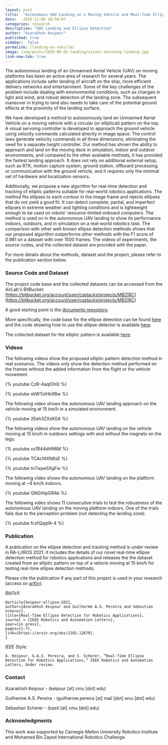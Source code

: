 ```yaml
---
layout: post
title:  "Autonomous UAV Landing on a Moving Vehicle and Real-Time Ellipse Detection"
date:   2020-12-06 10:50:07
categories: research
description: "UAV Landing and Ellipse Detection"
author: "Azarakhsh Keipour"
published: true
sidebar:  false
permalink: /landing-on-vehicle/
image: /img/posts/2019-08-01-landing/visual-servoing-landing.jpg
link-new-tab: true
---
```


The autonomous landing of an Unmanned Aerial Vehicle (UAV) on moving platforms has been an active area of research for several years. The applications include safer landing of aircraft on the ship, more efficient delivery networks and entertainment. Some of the key challenges of the problem include dealing with environmental conditions, such as changes in light and wind, and robust detection of the landing zone. The subsequent maneuver in trying to land also needs to take care of the potential ground effects at the proximity of the landing surface.

We have developed a method to autonomously land an Unmanned Aerial Vehicle on a moving vehicle with a circular (or elliptical) pattern on the top. A visual servoing controller is developed to approach the ground vehicle using velocity commands calculated directly in image space. The control laws generate velocity commands in all three dimensions, eliminating the need for a separate height controller. Our method has shown the ability to approach and land on the moving deck in simulation, indoor and outdoor environments, and compared to the other available methods, it has provided the fastest landing approach. It does not rely on additional external setup, such as RTK, motion capture system, ground station, offboard processing or communication with the ground vehicle, and it requires only the minimal set of hardware and localization sensors. 

Additionally, we propose a new algorithm for real-time detection and tracking of elliptic patterns suitable for real-world robotics applications. The method fits ellipses to each contour in the image frame and rejects ellipses that do not yield a good fit. It can detect complete, partial, and imperfect ellipses in extreme weather and lighting conditions and is lightweight enough to be used on robots' resource-limited onboard computers. The method is used on in the autonomous UAV landing to show its performance indoors, outdoors, and in simulation on a real-world robotics task. The comparison with other well-known ellipse detection methods shows that our proposed algorithm outperforms other methods with the F1 score of 0.981 on a dataset with over 1500 frames. The videos of experiments, the source codes, and the collected dataset are provided with the paper.

For more details about the methods, dataset and the project, please refer to the publication section below.

### Source Code and Dataset

The project code base and the collected datasets can be accessed from the AirLab's BitBucket: [https://bitbucket.org/account/user/castacks/projects/MBZIRC](https://bitbucket.org/account/user/castacks/projects/MBZIRC) 

A good starting point is the [documents repository](https://bitbucket.org/castacks/mbzirc_documents/wiki/Home). 

More specifically, the code base for the ellipse detection can be found [here](https://bitbucket.org/castacks/mbzirc_commons/) and the code showing how to use the ellipse detector is available [here](https://bitbucket.org/castacks/mbzirc_decktrack). 

The collected dataset for the elliptic pattern is available [here](http://bit.ly/airlabmbzdataset). 

### Videos

The following videos show the proposed elliptic pattern detection method in real scenarios. The videos only show the detection method performed on the frames without the added information from the flight or the vehicle movement. 

{% youtube CzR-4aqlOhQ %}

{% youtube shWToIHk9Bw %}

The following video shows the autonomous UAV landing approach on the vehicle moving at 15 km/h in a simulated environment. 

{% youtube 2Eeh3ZXxK0A %}


The following videos show the autonomous UAV landing on the vehicle moving at 15 km/h in outdoors settings with and without the magnets on the legs. 

{% youtube xs1R44dH96M %}

{% youtube TCAcf4XN6sE %}

{% youtube tn7wpeSXgFw %}

The following video shows the autonomous UAV landing on the platform moving at ~8 km/h indoors. 

{% youtube QNGihlpGRAk %}

The following video shows 11 consecutive trials to test the robustness of the autonomous UAV landing on the moving platform indoors. One of the trials fails due to the perception problem (not detecting the landing zone). 

{% youtube fcsfQqqfA-4 %}

### Publication

A publication on the ellipse detection and tracking method is under review in RA-L/IROS 2021. It includes the details of our novel real-time ellipse detection method for robotics applications and releases the the dataset created from an elliptic pattern on top of a vehicle moving at 15 km/h for testing real-time ellipse detection methods.

Please cite the publication if any part of this project is used in your research (access on [arXiv](https://arxiv.org/abs/2102.12670)): 

*BibTeX:* 

```
@article{keipour:ellipse:2021,
author={Azarakhsh Keipour and Guilherme A.S. Pereira and Sebastian Scherer},
title={Real-Time Ellipse Detection for Robotics Applications},
journal = {IEEE Robotics and Automation Letters},
year={in press},
pages={1-7},
link={https://arxiv.org/abs/2102.12670},
} 
```

*IEEE Style:* 

```
A. Keipour, G.A.S. Pereira, and S. Scherer, “Real-Time Ellipse Detection for Robotics Applications,” IEEE Robotics and Automation Letters, Under review. 
```

### Contact 

Azarakhsh Keipour - (keipour [at] cmu [dot] edu) 

Guilherme A.S. Pereira - (guilherme.pereira [at] mail [dot] wvu [dot] edu) 

Sebastian Scherer - (basti [at] cmu [dot] edu) 

### Acknowledgments

This work was supported by Carnegie Mellon University Robotics Institute and Mohamed Bin Zayed International Robotics Challenge.